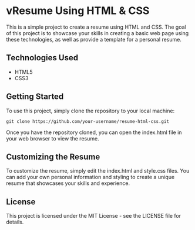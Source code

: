 # vResume Using HTML & CSS
This is a simple project to create a resume using HTML and CSS. The goal of this project is to showcase your skills in creating a basic web page using these technologies, as well as provide a template for a personal resume.
## Technologies Used
- HTML5
- CSS3
## Getting Started
To use this project, simply clone the repository to your local machine:
```
git clone https://github.com/your-username/resume-html-css.git
```
Once you have the repository cloned, you can open the index.html file in your web browser to view the resume.

## Customizing the Resume
To customize the resume, simply edit the index.html and style.css files. You can add your own personal information and styling to create a unique resume that showcases your skills and experience.

## License
This project is licensed under the MIT License - see the LICENSE file for details.
